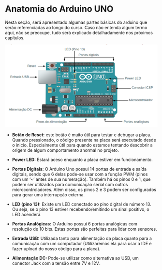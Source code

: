 # Anatomia do Arduino UNO

Nesta seção, será apresentado algumas partes básicas do arduino que serão referenciadas ao longo do curso. Caso não entenda algum termo aqui, não se preocupe, tudo será explicado detalhadamente nos próximos capítulos. 

 ![Anatomia da placa](./images/anatomia-placa.png)

+ **Botão de Reset:** este botão é muito útil para testar e debugar a placa. Quando pressionado, o código presente na placa será executado desde o ínicio. Especialmente útil para quando estamos tentando descobrir a origem de algum comportamento anormal no projeto. 

+ **Power LED:** Estará aceso enquanto a placa estiver em funcionamento.

+ **Portas Digitais:** O Arduino Uno possui 14 portas de entrada e saída digitais, sendo que 6 delas pode-se usar com a função PWM (pinos com um ‘~’ antes de sua numeração). Também há os pinos 0 e 1, que podem ser utilizados para comunicação serial com outros microcontroladores. Além disso, os pinos 2 e 3 podem ser configurados para gerar uma interrupção externa.

+ **LED (pino 13):** Existe um LED conectado ao pino digital de número 13. Ou seja, se o pino 13 estiver recebendo/emitindo um sinal positivo, o LED acenderá.

+ **Portas Analógicas:** O Arduino possui 6 portas analógicas com resolução de 10 bits. Estas portas são perfeitas para lidar com sensores.

+ **Entrada USB:** Utilizada tanto para alimentação da placa quanto para a comunicação com um computador (Utilizaremos ela para usar a IDE e fazer upload do nosso código para a placa).

+ **Alimentação DC:** Pode-se utilizar como alternativa ao USB, um conector Jack com a tensão entre 7V e 12V.
